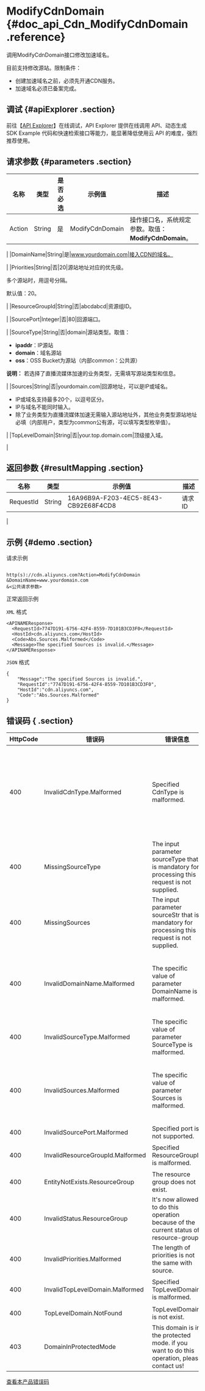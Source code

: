 # ModifyCdnDomain {#doc_api_Cdn_ModifyCdnDomain .reference}

调用ModifyCdnDomain接口修改加速域名。

目前支持修改源站。限制条件：

-   创建加速域名之前，必须先开通CDN服务。
-   加速域名必须已备案完成。

## 调试 {#apiExplorer .section}

前往【[API Explorer](https://api.aliyun.com/#product=Cdn&api=ModifyCdnDomain)】在线调试，API Explorer 提供在线调用 API、动态生成 SDK Example 代码和快速检索接口等能力，能显著降低使用云 API 的难度，强烈推荐使用。

## 请求参数 {#parameters .section}

|名称|类型|是否必选|示例值|描述|
|--|--|----|---|--|
|Action|String|是|ModifyCdnDomain|操作接口名，系统规定参数。取值：**ModifyCdnDomain**。

 |
|DomainName|String|是|www.yourdomain.com|接入CDN的域名。

 |
|Priorities|String|否|20|源站地址对应的优先级。

 多个源站时，用逗号分隔。

 默认值：20。

 |
|ResourceGroupId|String|否|abcdabcd|资源组ID。

 |
|SourcePort|Integer|否|80|回源端口。

 |
|SourceType|String|否|domain|源站类型。取值：

 -   **ipaddr**：IP源站
-   **domain**：域名源站
-   **oss**：OSS Bucket为源站（内部common：公共源）

 **说明：** 若选择了直播流媒体加速的业务类型，无需填写源站类型和信息。

 |
|Sources|String|否|yourdomain.com|回源地址，可以是IP或域名。

 -   IP或域名支持最多20个，以逗号区分。
-   IP与域名不能同时输入。
-   除了业务类型为直播流媒体加速无需输入源站地址外，其他业务类型源站地址必填（内部用户，类型为common公有源，可以填写类型枚举值）。

 |
|TopLevelDomain|String|否|your.top.domain.com|顶级接入域。

 |

## 返回参数 {#resultMapping .section}

|名称|类型|示例值|描述|
|--|--|---|--|
|RequestId|String|16A96B9A-F203-4EC5-8E43-CB92E68F4CD8|请求ID

 |

## 示例 {#demo .section}

请求示例

``` {#request_demo}

http(s)://cdn.aliyuncs.com?Action=ModifyCdnDomain
&DomainName=www.yourdomain.com
&<公共请求参数>

```

正常返回示例

`XML` 格式

``` {#xml_return_success_demo}
<APINAMEResponse>
  <RequestId>7747D191-6756-42F4-8559-7D101B3CD3F0</RequestId>
  <HostId>cdn.aliyuncs.com</HostId>
  <Code>Abs.Sources.Malformed</Code>
  <Message>The specified Sources is invalid.</Message>
</APINAMEResponse>

```

`JSON` 格式

``` {#json_return_success_demo}
{
	"Message":"The specified Sources is invalid.",
	"RequestId":"7747D191-6756-42F4-8559-7D101B3CD3F0",
	"HostId":"cdn.aliyuncs.com",
	"Code":"Abs.Sources.Malformed"
}
```

## 错误码 { .section}

|HttpCode|错误码|错误信息|描述|
|--------|---|----|--|
|400|InvalidCdnType.Malformed|Specified CdnType is malformed.|参数CdnType不支持该参数值， 取值：web：图片及小文件分发；download：大文件下载加速；video：视音频点播加速；liveStream：直播流媒体加速。|
|400|MissingSourceType|The input parameter sourceType that is mandatory for processing this request is not supplied.|参数sourceType为必填。|
|400|MissingSources|The input parameter sourceStr that is mandatory for processing this request is not supplied.|参数sourceStr为必填。|
|400|InvalidDomainName.Malformed|The specific value of parameter DomainName is malformed.|域名不存在或不属于当前用户。请检查您填写的域名书写是否正确，或者域名是否在当前账号中，查看域名是否过期。|
|400|InvalidSourceType.Malformed|The specific value of parameter SourceType is malformed.|参数SourceType格式错误。|
|400|InvalidSources.Malformed|The specific value of parameter Sources is malformed.|参数Sources格式错误。可以是IP或域名；IP支持最多20个，以逗号区分，域名只能输入一个。IP与域名不能同时输入。|
|400|InvalidSourcePort.Malformed|Specified port is not supported.|不支持参数port。|
|400|InvalidResourceGroupId.Malformed|Specified ResourceGroupId is malformed.|参数 ResourceGroupId格式错误。|
|400|EntityNotExists.ResourceGroup|The resource group does not exist.|资源组不存在。|
|400|InvalidStatus.ResourceGroup|It's now allowed to do this operation because of the current status of resource-group.|资源组当前状态不允许进行此操作。|
|400|InvalidPriorities.Malformed|The length of priorities is not the same with source.|优先级的个数与源站个数不一致。|
|400|InvalidTopLevelDomain.Malformed|Specified TopLevelDomain is malformed.|参数 TopLevelDomain 错误。|
|400|TopLevelDomain.NotFound|TopLevelDomain is not exist.|TopLevelDomain 不存在。|
|403|DomainInProtectedMode|This domain is in the protected mode. if you want to do this operation, please contact us!|此域名处于被保护模式。如果您想做这个操作，请联系我们。|

[查看本产品错误码](https://error-center.aliyun.com/status/product/Cdn)

